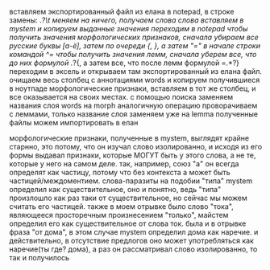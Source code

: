 вставляем экспортированный файл из елана в notepad, в строке замены: .*?\t меняем на ничего, получаем слова
слова вставляем в mystem и копируем выданные значения
переходим в notepad
чтобы получить значения морфологических признаков, сначала убираем все русские буквы [а-ё], затем по очереди {, }, а затем "=" в начале строки командой ^=
чтобы получить значения лемм, сначала уберем все, что до них формулой .*?{, а затем все, что после лемм формулой =.*?}
переходим в эксель и открываем там экспортированный из елана файл. очищаем весь столбец с аннотациями words и копируем получившиеся в ноутпаде морфологические признаки, вставляем в тот же столбец, и все оказывается на своих местах. с помощью поиска заменяем названия слоя words на morph
аналогичную операцию проворачиваем с леммами, только название слоя заменяем уже на lemma
полученные файлы можем импортировать в елан

морфологические признаки, полученные в mystem, выглядят крайне старнно, это потому, что он изучал слово изолированно, и исходя из его формы выдавал признаки, которые МОГУТ быть у этого слова, а не те, которые у него на самом деле. так, например, союз "а" он всегда определят как частицу, потому что без контекста а может быть частицей/междоментием. слова-паразиты на подобии "типа" mystem определил как существительное, оно и понятно, ведь "типа" произлошло как раз таки от существительное, но сейчас мы можем считать его частицей. также в моем отрывке было слово "тока", являющееся просторечным произнесением "только", майстем определил его как существительное от слова ток. была и в отрывке фраза "от дома", в этом случае mystem определил дома как наречие. и действительно, в отсутствие предлогов оно может употребляться как наречие(ты где? дома), а раз он рассматривал слово изолированно, то так и получилось
